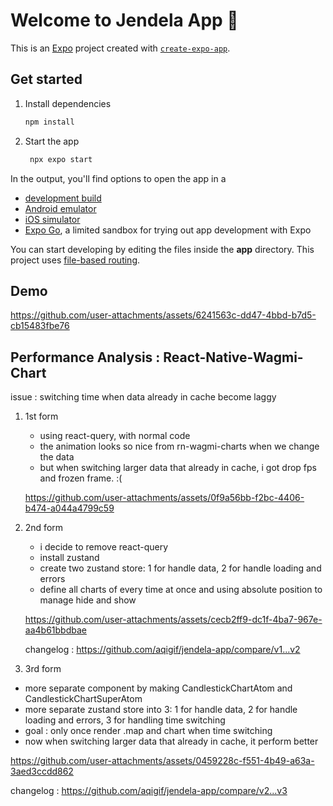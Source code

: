 # Welcome to Jendela App 👋

This is an [Expo](https://expo.dev) project created with [`create-expo-app`](https://www.npmjs.com/package/create-expo-app).

## Get started

1. Install dependencies

   ```bash
   npm install
   ```

2. Start the app

   ```bash
    npx expo start
   ```

In the output, you'll find options to open the app in a

- [development build](https://docs.expo.dev/develop/development-builds/introduction/)
- [Android emulator](https://docs.expo.dev/workflow/android-studio-emulator/)
- [iOS simulator](https://docs.expo.dev/workflow/ios-simulator/)
- [Expo Go](https://expo.dev/go), a limited sandbox for trying out app development with Expo

You can start developing by editing the files inside the **app** directory. This project uses [file-based routing](https://docs.expo.dev/router/introduction).

## Demo

https://github.com/user-attachments/assets/6241563c-dd47-4bbd-b7d5-cb15483fbe76

## Performance Analysis : React-Native-Wagmi-Chart
issue : switching time when data already in cache become laggy

1. 1st form
   - using react-query, with normal code
   - the animation looks so nice from rn-wagmi-charts when we change the data 
   - but when switching larger data that already in cache, i got drop fps and frozen frame. :(
   
   https://github.com/user-attachments/assets/0f9a56bb-f2bc-4406-b474-a044a4799c59

3. 2nd form
   - i decide to remove react-query
   - install zustand
   - create two zustand store: 1 for handle data, 2 for handle loading and errors
   - define all charts of every time at once and using absolute position to manage hide and show
   
   https://github.com/user-attachments/assets/cecb2ff9-dc1f-4ba7-967e-aa4b61bbdbae

   changelog : https://github.com/aqigif/jendela-app/compare/v1...v2


3. 3rd form
  - more separate component by making CandlestickChartAtom and CandlestickChartSuperAtom
  - more separate zustand store into 3: 1 for handle data, 2 for handle loading and errors, 3 for handling time switching
  - goal : only once render .map and chart when time switching
  - now when switching larger data that already in cache, it perform better
   
  https://github.com/user-attachments/assets/0459228c-f551-4b49-a63a-3aed3ccdd862
  
  changelog : https://github.com/aqigif/jendela-app/compare/v2...v3


